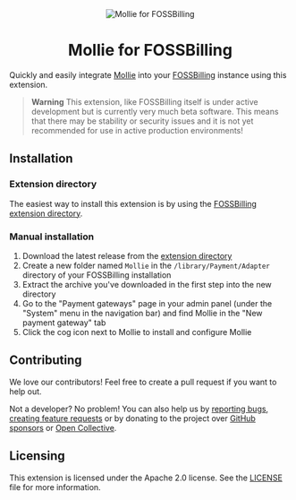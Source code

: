 <div align="center">
  <img src="https://user-images.githubusercontent.com/35808275/236844335-8085c37f-ea5f-4e6a-9712-8c5bea7ebcaf.png" alt="Mollie for FOSSBilling">
  <h1>Mollie for FOSSBilling</h1>
</div>

Quickly and easily integrate [Mollie](https://mollie.com) into your [FOSSBilling](https://fossbilling.org) instance using this extension.

> **Warning**
> This extension, like FOSSBilling itself is under active development but is currently very much beta software. This means that there may be stability or security issues and it is not yet recommended for use in active production environments!

## Installation
### Extension directory
The easiest way to install this extension is by using the [FOSSBilling extension directory](https://extensions.fossbilling.org/extension/Mollie).

### Manual installation
1. Download the latest release from the [extension directory](https://extensions.fossbilling.org/extension/Mollie)
2. Create a new folder named `Mollie` in the `/library/Payment/Adapter` directory of your FOSSBilling installation
3. Extract the archive you've downloaded in the first step into the new directory
4. Go to the "Payment gateways" page in your admin panel (under the "System" menu in the navigation bar) and find Mollie in the "New payment gateway" tab
5. Click the cog icon next to Mollie to install and configure Mollie

## Contributing
We love our contributors! Feel free to create a pull request if you want to help out.

Not a developer? No problem! You can also help us by [reporting bugs, creating feature requests](https://github.com/FOSSBilling/mollie/issues/new/choose) or by donating to the project over [GitHub sponsors](https://github.com/sponsors/FOSSBilling) or [Open Collective](https://opencollective.com/fossbilling).

## Licensing
This extension is licensed under the Apache 2.0 license. See the [LICENSE](LICENSE) file for more information.